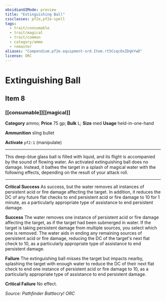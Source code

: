 ```yaml
---
obsidianUIMode: preview
title: "Extinguishing Ball"
cssclasses: pf2e,pf2e-spell
tags:
  - trait/consumable
  - trait/magical
  - trait/common
  - category/ammo
  - remaster
aliases: "Compendium.pf2e.equipment-srd.Item.rt5CcqcOxZDqkYwD"
license: ORC
---
```

# Extinguishing Ball
## Item 8
### [[consumable]][[magical]]

**Category** ammo; 
**Price** 75 gp; 
**Bulk** L; **Size** med
**Usage** held-in-one-hand

**Ammunition** sling bullet

**Activate** `pf2:1` (manipulate)

* * *

This deep-blue glass ball is filled with liquid, and its flight is accompanied by the sound of flowing water. An activated extinguishing ball does no damage. Instead, it bathes the target in a splash of magical water with the following effects, depending on the result of your attack roll.

* * *

**Critical Success** As success, but the water removes all instances of persistent acid or fire damage affecting the target. In addition, it reduces the DC of any future flat checks to end persistent acid or fire damage to 10 for 1 minute, as a particularly appropriate type of assistance to end persistent damage.

**Success** The water removes one instance of persistent acid or fire damage affecting the target, as if the target had been submerged in water. If the target is taking persistent damage from multiple sources, you select which one is removed. The water aids in ending any remaining sources of persistent acid or fire damage, reducing the DC of the target's next flat check to 10, as a particularly appropriate type of assistance to end persistent damage.

**Failure** The extinguishing ball misses the target but impacts nearby, splashing the target with enough water to reduce the DC of their next flat check to end one instance of persistent acid or fire damage to 10, as a particularly appropriate type of assistance to end persistent damage.

**Critical Failure** No effect.

*Source: Pathfinder Battlecry!*
*ORC*